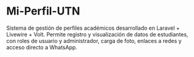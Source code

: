 # Mi-Perfil-UTN
Sistema de gestión de perfiles académicos desarrollado en Laravel + Livewire + Volt. Permite registro y visualización de datos de estudiantes, con roles de usuario y administrador, carga de foto, enlaces a redes y acceso directo a WhatsApp.
